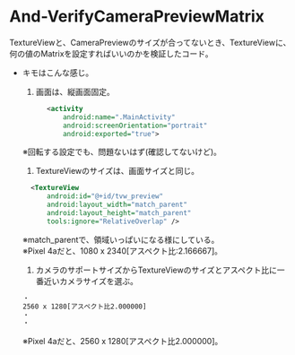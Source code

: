 # And-VerifyCameraPreviewMatrix
TextureViewと、CameraPreviewのサイズが合ってないとき、TextureViewに、何の値のMatrixを設定すればいいのかを検証したコード。

- キモはこんな感じ。
  1. 画面は、縦画面固定。
  ``` AndroidManifest.xml
        <activity
            android:name=".MainActivity"
            android:screenOrientation="portrait"
            android:exported="true">
  ```
  ※回転する設定でも、問題ないはず(確認してないけど)。

  1. TextureViewのサイズは、画面サイズと同じ。
  ``` fragment_main.xml
    <TextureView
        android:id="@+id/tvw_preview"
        android:layout_width="match_parent"
        android:layout_height="match_parent"
        tools:ignore="RelativeOverlap" />
  ```
  ※match_parentで、領域いっぱいになる様にしている。<br/>
  ※Pixel 4aだと、1080 x 2340[アスペクト比:2.166667]。

  1. カメラのサポートサイズからTextureViewのサイズとアスペクト比に一番近いカメラサイズを選ぶ。
  ``` fragment_main.xml
  ・
  2560 x 1280[アスペクト比2.000000]
  ・
  ・
  ```
  ※Pixel 4aだと、2560 x 1280[アスペクト比2.000000]。
